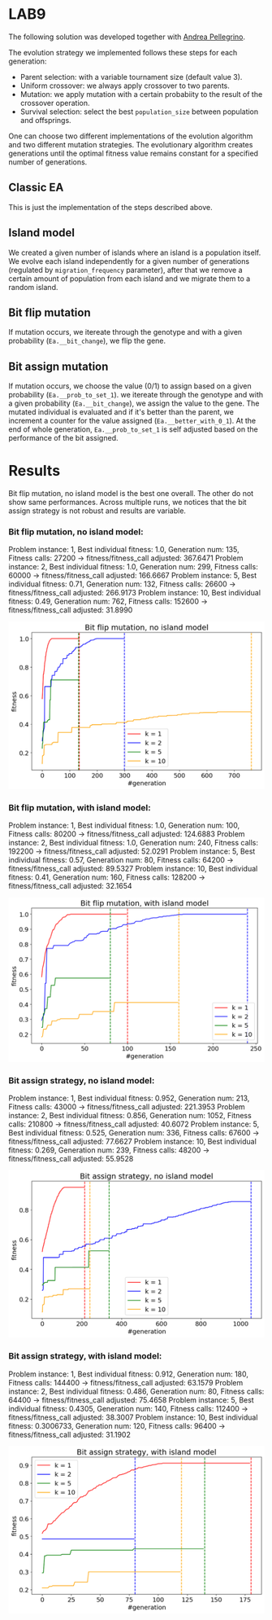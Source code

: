 # LAB9

The following solution was developed together with [Andrea Pellegrino](https://github.com/andry2327/Computational-Intelligence).

The evolution strategy we implemented follows these steps for each generation:
- Parent selection: with a variable tournament size (default value 3).
- Uniform crossover: we always apply crossover to two parents.
- Mutation: we apply mutation with a certain probabiity to the result of the crossover operation.
- Survival selection: select the best ```population_size``` between population and offsprings.

One can choose two different implementations of the evolution algorithm and two different mutation strategies.
The evolutionary algorithm creates generations until the optimal fitness value remains constant for a specified number of generations.

## Classic EA
This is just the implementation of the steps described above.

## Island model
We created a given number of islands where an island is a population itself. We evolve each island independently for a given number of generations (regulated by ```migration_frequency``` parameter), after that we remove a certain amount of population from each island and we migrate them to a random island. 

## Bit flip mutation
If mutation occurs, we itereate through the genotype and with a given probability (```Ea.__bit_change```), we flip the gene.

## Bit assign mutation
If mutation occurs, we choose the value (0/1) to assign based on a given probability (```Ea.__prob_to_set_1```). 
we itereate through the genotype and with a given probability (```Ea.__bit_change```), we assign the value to the gene.
The mutated individual is evaluated and if it's better than the parent, we increment a counter for the value assigned (```Ea.__better_with_0_1```). 
At the end of whole generation, ```Ea.__prob_to_set_1``` is self adjusted based on the performance of the bit assigned.

# Results

Bit flip mutation, no island model is the best one overall. The other do not show same performances. 
Across multiple runs, we notices that the bit assign strategy is not robust and results are variable.

### Bit flip mutation, no island model:
Problem instance: 1, Best individual fitness: 1.0, Generation num: 135, Fitness calls: 27200 -> fitness/fitness_call adjusted: 367.6471
Problem instance: 2, Best individual fitness: 1.0, Generation num: 299, Fitness calls: 60000 -> fitness/fitness_call adjusted: 166.6667
Problem instance: 5, Best individual fitness: 0.71, Generation num: 132, Fitness calls: 26600 -> fitness/fitness_call adjusted: 266.9173
Problem instance: 10, Best individual fitness: 0.49, Generation num: 762, Fitness calls: 152600 -> fitness/fitness_call adjusted: 31.8990

![img1](https://github.com/andry2327/Computational-Intelligence/blob/main/LABS/L09/imgs/%231%20Bit%20flip%20mutation%2C%20no%20island%20model/output1.png)

### Bit flip mutation, with island model:
Problem instance: 1, Best individual fitness: 1.0, Generation num: 100, Fitness calls: 80200 -> fitness/fitness_call adjusted: 124.6883
Problem instance: 2, Best individual fitness: 1.0, Generation num: 240, Fitness calls: 192200 -> fitness/fitness_call adjusted: 52.0291
Problem instance: 5, Best individual fitness: 0.57, Generation num: 80, Fitness calls: 64200 -> fitness/fitness_call adjusted: 89.5327
Problem instance: 10, Best individual fitness: 0.41, Generation num: 160, Fitness calls: 128200 -> fitness/fitness_call adjusted: 32.1654

![img1](https://github.com/andry2327/Computational-Intelligence/blob/main/LABS/L09/imgs/%232%20Bit%20flip%20mutation%2C%20with%20island%20model/output2.png)

### Bit assign strategy, no island model:
Problem instance: 1, Best individual fitness: 0.952, Generation num: 213, Fitness calls: 43000 -> fitness/fitness_call adjusted: 221.3953
Problem instance: 2, Best individual fitness: 0.856, Generation num: 1052, Fitness calls: 210800 -> fitness/fitness_call adjusted: 40.6072
Problem instance: 5, Best individual fitness: 0.525, Generation num: 336, Fitness calls: 67600 -> fitness/fitness_call adjusted: 77.6627
Problem instance: 10, Best individual fitness: 0.269, Generation num: 239, Fitness calls: 48200 -> fitness/fitness_call adjusted: 55.9528

![img1](https://github.com/andry2327/Computational-Intelligence/blob/main/LABS/L09/imgs/%233%20Bit%20assign%20strategy%2C%20no%20island%20model/output3.png)

### Bit assign strategy, with island model:
Problem instance: 1, Best individual fitness: 0.912, Generation num: 180, Fitness calls: 144400 -> fitness/fitness_call adjusted: 63.1579
Problem instance: 2, Best individual fitness: 0.486, Generation num: 80, Fitness calls: 64400 -> fitness/fitness_call adjusted: 75.4658
Problem instance: 5, Best individual fitness: 0.4305, Generation num: 140, Fitness calls: 112400 -> fitness/fitness_call adjusted: 38.3007
Problem instance: 10, Best individual fitness: 0.3006733, Generation num: 120, Fitness calls: 96400 -> fitness/fitness_call adjusted: 31.1902

![img1](https://github.com/andry2327/Computational-Intelligence/blob/main/LABS/L09/imgs/%234%20Bit%20assign%20strategy%2C%20with%20island%20model/output4.png)


